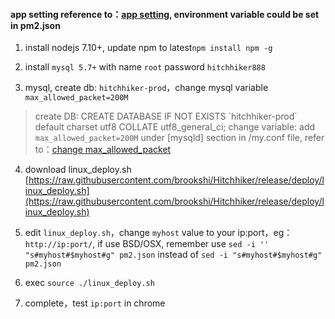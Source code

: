 
#### app setting reference to：[app setting](app-setting.md), environment variable could be set in pm2.json

1. install nodejs 7.10+, update npm to latest`npm install npm -g`

2. install `mysql 5.7+` with name `root` password `hitchhiker888` 

3. mysql, create db: `hitchhiker-prod`，change mysql variable `max_allowed_packet=200M`
> create DB: CREATE DATABASE IF NOT EXISTS \`hitchhiker-prod\` default charset utf8 COLLATE utf8_general_ci;
> change variable: add `max_allowed_packet=200M` under [mysqld] section in /my.conf file, refer to：[change max_allowed_packet](https://stackoverflow.com/questions/8062496/how-to-change-max-allowed-packet-size)

4. download linux_deploy.sh [https://raw.githubusercontent.com/brookshi/Hitchhiker/release/deploy/linux_deploy.sh](https://raw.githubusercontent.com/brookshi/Hitchhiker/release/deploy/linux_deploy.sh)

5. edit `linux_deploy.sh`，change `myhost` value to your ip:port，eg：`http://ip:port/`, if use BSD/OSX, remember use `sed -i '' "s#myhost#$myhost#g" pm2.json` instead of `sed -i "s#myhost#$myhost#g" pm2.json`

6. exec `source ./linux_deploy.sh`

7. complete，test `ip:port` in chrome 
